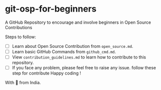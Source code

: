 # git-osp-for-beginners

A GitHub Repository to encourage and involve beginners in Open Source Contributions

Steps to follow:

-   [ ] Learn about Open Source Contribution from `open_source.md`.
-   [ ] Learn basic GitHub Commands from `github_cmd.md`.
-   [ ] View `contribution_guidelines.md` to learn how to contribute to this repository.
-   [ ] If you face any problem, please feel free to raise any issue.
follow these step for contribute 
Happy coding !

With 💚 from India.
